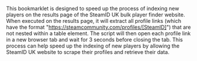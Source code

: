 This bookmarklet is designed to speed up the process of indexing new players on the results page of the SteamID UK bulk player finder website. When executed on the results page, it will extract all profile links (which have the format "https://steamcommunity.com/profiles/[SteamID]") that are not nested within a table element. The script will then open each profile link in a new browser tab and wait for 3 seconds before closing the tab. This process can help speed up the indexing of new players by allowing the SteamID UK website to scrape their profiles and retrieve their data.
